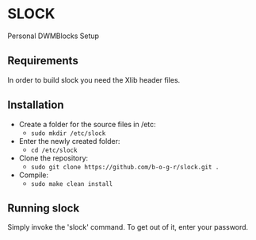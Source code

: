 SLOCK
============================
Personal DWMBlocks Setup


Requirements
------------
In order to build slock you need the Xlib header files.


## Installation
* Create a folder for the source files in /etc:
  * `sudo mkdir /etc/slock`
* Enter the newly created folder:
  * `cd /etc/slock`
* Clone the repository:
  * `sudo git clone https://github.com/b-o-g-r/slock.git .`
* Compile:
  * `sudo make clean install`


Running slock
-------------
Simply invoke the 'slock' command. To get out of it, enter your password.
